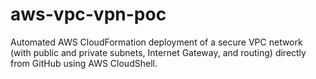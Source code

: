 # aws-vpc-vpn-poc
Automated AWS CloudFormation deployment of a secure VPC network (with public and private subnets, Internet Gateway, and routing) directly from GitHub using AWS CloudShell.
